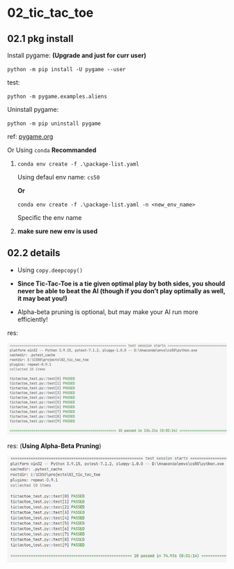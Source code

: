 # 02_tic_tac_toe

## 02.1 pkg install

Install pygame: **(Upgrade and just for curr user)**

`python -m pip install -U pygame --user`

test: 

`python -m pygame.examples.aliens`

Uninstall pygame:

`python -m pip uninstall pygame`

ref: [pygame.org](https://www.pygame.org/wiki/GettingStarted)

Or Using `conda` **Recommanded**

1. `conda env create -f .\package-list.yaml`

    Using defaul env name: `cs50`

    **Or**

    `conda env create -f .\package-list.yaml -n <new_env_name>`

    Specific the env name

2. **make sure new env is used**


## 02.2 details

- Using `copy.deepcopy()`

- **Since Tic-Tac-Toe is a tie given optimal play by both sides, you should never be able to beat the AI (though if you don’t play optimally as well, it may beat you!)**

- Alpha-beta pruning is optional, but may make your AI run more efficiently!

res:

![1673177070388](image/README/1673177070388.png)

res: (**Using Alpha-Beta Pruning**)

![1673179781373](image/README/1673179781373.png)
